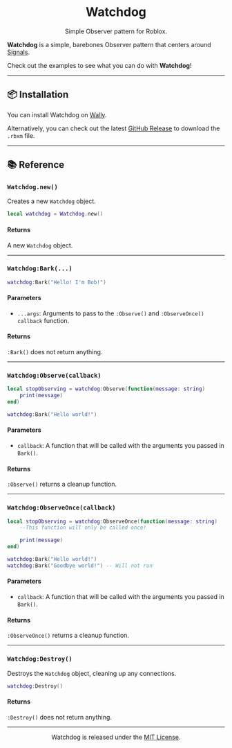 <p align="center">
<h1 align="center"> <b>Watchdog</b> </h1>
<p align = "center">Simple Observer pattern for Roblox.</p>
</p>

**Watchdog** is a simple, barebones Observer pattern that centers around [Signals](https://sleitnick.github.io/RbxUtil/api/Signal/).

Check out the examples to see what you can do with **Watchdog**!

---

## 📦 Installation

You can install Watchdog on [Wally](https://wally.run/package/tracyspells/watchdog).

Alternatively, you can check out the latest [GitHub Release](https://github.com/tracyspells/watchdog/releases) to download the `.rbxm` file.

---

## 📚 Reference

### `Watchdog.new()`

Creates a new `Watchdog` object.

```lua
local watchdog = Watchdog.new()
```

#### Returns

A new `Watchdog` object.

---

### `Watchdog:Bark(...)`


```lua
watchdog:Bark("Hello! I'm Bob!")
```

#### Parameters

- `...args`: Arguments to pass to the `:Observe()` and `:ObserveOnce()` `callback` function.

#### Returns

`:Bark()` does not return anything.

---

### `Watchdog:Observe(callback)`

```lua
local stopObserving = watchdog:Observe(function(message: string)
    print(message)
end)

watchdog:Bark("Hello world!")
```

#### Parameters

- `callback`: A function that will be called with the arguments you passed in `Bark()`.

#### Returns

`:Observe()` returns a cleanup function.

---

### `Watchdog:ObserveOnce(callback)`

```lua
local stopObserving = watchdog:ObserveOnce(function(message: string)
    --This function will only be called once!

    print(message)
end)

watchdog:Bark("Hello world!")
watchdog:Bark("Goodbye world!") -- Will not run
```

#### Parameters

- `callback`: A function that will be called with the arguments you passed in `Bark()`.

#### Returns

`:ObserveOnce()` returns a cleanup function.

---

### `Watchdog:Destroy()`

Destroys the `Watchdog` object, cleaning up any connections.

```lua
watchdog:Destroy()
```

#### Returns

`:Destroy()`  does not return anything.

---

<p align="center">
    Watchdog is released under the <a href="LICENSE.md">MIT License</a>.
</p>